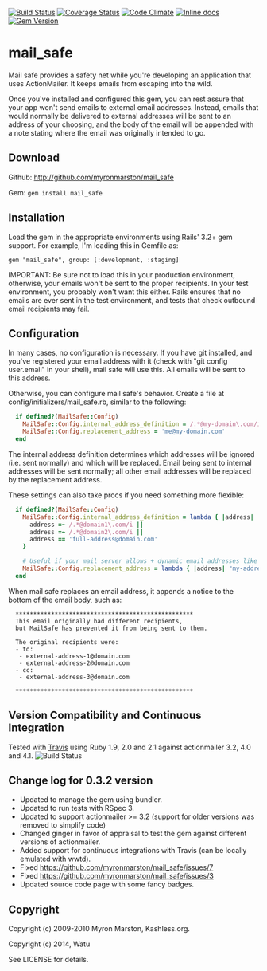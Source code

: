 [![Build Status](https://travis-ci.org/watu/mail_safe.png?branch=master)](https://travis-ci.org/watu/mail_safe)
[![Coverage Status](https://coveralls.io/repos/watu/mail_safe/badge.png?branch=master)](https://coveralls.io/r/watu/mail_safe?branch=master)
[![Code Climate](https://codeclimate.com/github/watu/mail_safe.png)](https://codeclimate.com/github/watu/mail_safe)
[![Inline docs](http://inch-ci.org/github/watu/mail_safe.png)](http://inch-ci.org/github/watu/mail_safe)
[![Gem Version](https://badge.fury.io/rb/mail_safe.png)](http://badge.fury.io/rb/mail_safe)


# mail_safe

Mail safe provides a safety net while you're developing an application that uses ActionMailer.
It keeps emails from escaping into the wild.

Once you've installed and configured this gem, you can rest assure that your app won't send
emails to external email addresses.  Instead, emails that would normally be delivered to external
addresses will be sent to an address of your choosing, and the body of the email will be appended
with a note stating where the email was originally intended to go.

## Download

Github: http://github.com/myronmarston/mail_safe

Gem: `gem install mail_safe`

## Installation

Load the gem in the appropriate environments using Rails' 3.2+ gem support.  For example, I'm loading this in Gemfile as:

  `gem "mail_safe", group: [:development, :staging]`

IMPORTANT: Be sure not to load this in your production environment, otherwise, your emails won't be sent to the proper
recipients. In your test environment, you probably won't want this either. Rails ensures that no emails are ever sent in the
test environment, and tests that check outbound email recipients may fail.

## Configuration

In many cases, no configuration is necessary.  If you have git installed, and you've registered your email address
with it (check with "git config user.email" in your shell), mail safe will use this.  All emails will be sent to this address.

Otherwise, you can configure mail safe's behavior.  Create a file at config/initializers/mail_safe.rb, similar to the following:

```ruby
  if defined?(MailSafe::Config)
    MailSafe::Config.internal_address_definition = /.*@my-domain\.com/i
    MailSafe::Config.replacement_address = 'me@my-domain.com'
  end
```

The internal address definition determines which addresses will be ignored (i.e. sent normally) and which will be replaced.  Email
being sent to internal addresses will be sent normally; all other email addresses will be replaced by the replacement address.

These settings can also take procs if you need something more flexible:

```ruby
  if defined?(MailSafe::Config)
    MailSafe::Config.internal_address_definition = lambda { |address|
      address =~ /.*@domain1\.com/i ||
      address =~ /.*@domain2\.com/i ||
      address == 'full-address@domain.com'
    }

    # Useful if your mail server allows + dynamic email addresses like gmail.
    MailSafe::Config.replacement_address = lambda { |address| "my-address+#{address.gsub(/[\w\-.]/, '_')}@gmail.com" }
  end
```

When mail safe replaces an email address, it appends a notice to the bottom of the email body, such as:

```
  **************************************************
  This email originally had different recipients,
  but MailSafe has prevented it from being sent to them.

  The original recipients were:
  - to:
   - external-address-1@domain.com
   - external-address-2@domain.com
  - cc:
   - external-address-3@domain.com

  **************************************************
```
## Version Compatibility and Continuous Integration

Tested with [Travis](https://travis-ci.org/watu/mail_safe) using Ruby 1.9, 2.0 and 2.1 against actionmailer 3.2, 4.0 and 4.1. ![Build Status](https://travis-ci.org/watu/mail_safe.svg?branch=master)

## Change log for 0.3.2 version

* Updated to manage the gem using bundler.
* Updated to run tests with RSpec 3.
* Updated to support actionmailer >= 3.2 (support for older versions was removed to simplify code)
* Changed ginger in favor of appraisal to test the gem against different versions of actionmailer.
* Added support for continuous integrations with Travis (can be locally emulated with wwtd).
* Fixed https://github.com/myronmarston/mail_safe/issues/7
* Fixed https://github.com/myronmarston/mail_safe/issues/3
* Updated source code page with some fancy badges.

## Copyright

Copyright (c) 2009-2010 Myron Marston, Kashless.org.

Copyright (c) 2014, Watu

See LICENSE for details.
